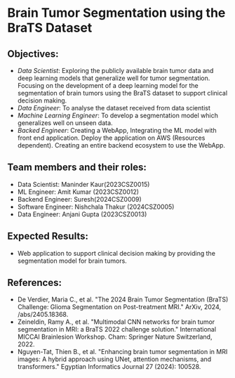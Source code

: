 # Brain Tumor Segmentation using the BraTS Dataset

## Objectives:

- *Data Scientist*: Exploring the publicly available brain tumor data and deep learning models that generalize well for tumor segmentation. Focusing on the development of a deep learning model for the segmentation of brain tumors using the BraTS dataset to support clinical decision making.
- *Data Engineer*: To analyse the dataset received from data scientist
- *Machine Learning Engineer*: To develop a segmentation model which generalizes well on unseen data.
- *Backed Engineer*: Creating a WebApp, Integrating the ML model with front end application. Deploy the application on AWS (Resources dependent). Creating an entire backend ecosystem to use the WebApp.


## Team members and their roles:

- Data Scientist: Maninder Kaur(2023CSZ0015)
- ML Engineer: Amit Kumar (2023CSZ0012)
- Backend Engineer: Suresh(2024CSZ0009)
- Software Engineer: Nishchala Thakur (2024CSZ0005)
- Data Engineer: Anjani Gupta (2023CSZ0013)

## Expected Results:

- Web application to support clinical decision making by providing the segmentation model for brain tumors.

## References:

- De Verdier, Maria C., et al. "The 2024 Brain Tumor Segmentation (BraTS) Challenge: Glioma Segmentation on Post-treatment MRI." ArXiv, 2024, /abs/2405.18368.
- Zeineldin, Ramy A., et al. "Multimodal CNN networks for brain tumor segmentation in MRI: a BraTS 2022 challenge solution." International MICCAI Brainlesion Workshop. Cham: Springer Nature Switzerland, 2022.
- Nguyen-Tat, Thien B., et al. "Enhancing brain tumor segmentation in MRI images: A hybrid approach using UNet, attention mechanisms, and transformers." Egyptian Informatics Journal 27 (2024): 100528.
